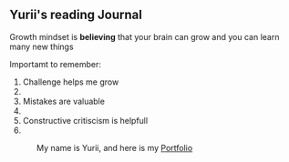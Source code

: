 ## Yurii's reading Journal

Growth mindset is **believing** that your brain can grow and you can learn many new things

Importamt to remember:
<ol>
<li>Challenge helps me grow<li/><li>Mistakes are valuable<li/><li>Constructive critiscism is helpfull<li/>
<ol/>
  
My name is Yurii, and here is my [Portfolio](https://yhluk.github.io/reading-notes/)
